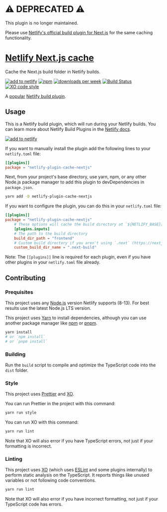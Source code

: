 # ⚠️ DEPRECATED ⚠️

This plugin is no longer maintained.

Please use [Netlify's official build plugin for Next.js](https://github.com/netlify/netlify-plugin-nextjs) for the same caching functionality.

# [Netlify Next.js cache](https://app.netlify.com/plugins/netlify-plugin-cache-nextjs/install)

Cache the Next.js build folder in Netlify builds.

[![add to netlify](https://img.shields.io/badge/add%20to-netlify-00AD9F)](https://app.netlify.com/plugins/netlify-plugin-cache-nextjs/install)
[![npm](https://img.shields.io/npm/v/netlify-plugin-cache-nextjs)](https://www.npmjs.com/package/netlify-plugin-cache-nextjs)
[![downloads per week](https://img.shields.io/npm/dw/netlify-plugin-cache-nextjs)](https://www.npmjs.com/package/netlify-plugin-cache-nextjs)
[![Build Status](https://github.com/jonahsnider/netlify-cache-nextjs/workflows/CI/badge.svg)](https://github.com/jonahsnider/netlify-cache-nextjs/actions)
[![XO code style](https://img.shields.io/badge/code_style-XO-5ed9c7.svg)](https://github.com/xojs/xo)

A [popular](https://www.netlify.com/blog/2020/06/22/top-10-netlify-build-plugins/#4-next-js-cache) [Netlify build plugin](https://docs.netlify.com/configure-builds/build-plugins/).

## Usage

This is a Netlify build plugin, which will run during your Netlify builds. You can learn more about Netlify Build Plugins in the [Netlify docs](https://docs.netlify.com/configure-builds/build-plugins/).

[![add to netlify](https://img.shields.io/badge/add%20to-netlify-00AD9F)](https://app.netlify.com/plugins/netlify-plugin-cache-nextjs/install)

If you want to manually install the plugin add the following lines to your `netlify.toml` file:

```toml
[[plugins]]
package = "netlify-plugin-cache-nextjs"
```

Next, from your project's base directory, use yarn, npm, or any other Node.js package manager to add this plugin to devDependencies in `package.json`.

```sh
yarn add -D netlify-plugin-cache-nextjs
```

If you want to configure the plugin, you can do this in your `netlify.toml` file:

```toml
[[plugins]]
package = "netlify-plugin-cache-nextjs"
	# These options will cache the build directory at `${NETLIFY_BASE}/frontend/.next-build`
	[plugins.inputs]
	# The path to the build directory
	build_dir_path = "frontend"
	# Custom build directory if you aren't using `.next` (https://nextjs.org/docs/api-reference/next.config.js/setting-a-custom-build-directory)
	custom_build_dir_name = ".next-build"
```

Note: The `[[plugins]]` line is required for each plugin, even if you have other plugins in your `netlify.toml` file already.

## Contributing

### Prequisites

This project uses any [Node.js](https://nodejs.org) version Netlify supports (8-13).
For best results use the latest Node.js LTS version.

This project uses [Yarn](https://yarnpkg.com) to install dependencies, although you can use another package manager like [npm](https://www.npmjs.com) or [pnpm](https://pnpm.js.org).

```sh
yarn install
# or `npm install`
# or `pnpm install`
```

### Building

Run the `build` script to compile and optimize the TypeScript code into the `dist` folder.

### Style

This project uses [Prettier](https://prettier.io) and [XO](https://github.com/xojs/xo).

You can run Prettier in the project with this command:

```sh
yarn run style
```

You can run XO with this command:

```sh
yarn run lint
```

Note that XO will also error if you have TypeScript errors, not just if your formatting is incorrect.

### Linting

This project uses [XO](https://github.com/xojs/xo) (which uses [ESLint](https://eslint.org) and some plugins internally) to perform static analysis on the TypeScript.
It reports things like unused variables or not following code conventions.

```sh
yarn run lint
```

Note that XO will also error if you have incorrect formatting, not just if your TypeScript code has errors.
